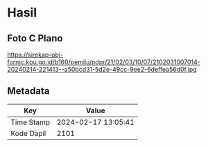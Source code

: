 # Hasil

## Foto C Plano

https://sirekap-obj-formc.kpu.go.id/b160/pemilu/pdpr/21/02/03/10/07/2102031007014-20240214-221413--a50bcd31-5d2e-49cc-9ee2-6deffea56d0f.jpg


## Metadata

| Key        | Value               |
| ---------- | ------------------- |
| Time Stamp | 2024-02-17 13:05:41 |
| Kode Dapil | 2101                |



